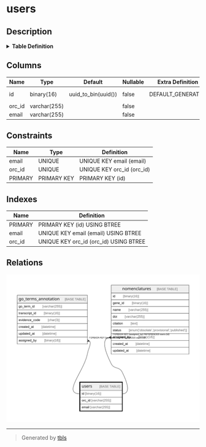 # users

## Description

<details>
<summary><strong>Table Definition</strong></summary>

```sql
CREATE TABLE `users` (
  `id` binary(16) NOT NULL DEFAULT (uuid_to_bin(uuid())),
  `orc_id` varchar(255) NOT NULL,
  `email` varchar(255) NOT NULL,
  PRIMARY KEY (`id`),
  UNIQUE KEY `orc_id` (`orc_id`),
  UNIQUE KEY `email` (`email`)
) ENGINE=InnoDB DEFAULT CHARSET=utf8mb4 COLLATE=utf8mb4_0900_ai_ci
```

</details>

## Columns

| Name | Type | Default | Nullable | Extra Definition | Children | Parents | Comment |
| ---- | ---- | ------- | -------- | ---------------- | -------- | ------- | ------- |
| id | binary(16) | uuid_to_bin(uuid()) | false | DEFAULT_GENERATED | [go_terms_annotation](go_terms_annotation.md) [nomenclatures](nomenclatures.md) |  |  |
| orc_id | varchar(255) |  | false |  |  |  |  |
| email | varchar(255) |  | false |  |  |  |  |

## Constraints

| Name | Type | Definition |
| ---- | ---- | ---------- |
| email | UNIQUE | UNIQUE KEY email (email) |
| orc_id | UNIQUE | UNIQUE KEY orc_id (orc_id) |
| PRIMARY | PRIMARY KEY | PRIMARY KEY (id) |

## Indexes

| Name | Definition |
| ---- | ---------- |
| PRIMARY | PRIMARY KEY (id) USING BTREE |
| email | UNIQUE KEY email (email) USING BTREE |
| orc_id | UNIQUE KEY orc_id (orc_id) USING BTREE |

## Relations

![er](users.svg)

---

> Generated by [tbls](https://github.com/k1LoW/tbls)
